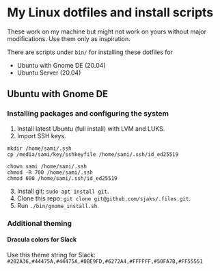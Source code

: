 # My Linux dotfiles and install scripts
These work on my machine but might not work on yours without major modifications. Use them only as inspiration.

There are scripts under `bin/` for installing these dotfiles for
- Ubuntu with Gnome DE (20.04)
- Ubuntu Server (20.04)

## Ubuntu with Gnome DE

### Installing packages and configuring the system

1. Install latest Ubuntu (full install) with LVM and LUKS.
2. Import SSH keys.
```
mkdir /home/sami/.ssh
cp /media/sami/key/sshkeyfile /home/sami/.ssh/id_ed25519

chown sami /home/sami/.ssh
chmod -R 700 /home/sami/.ssh
chmod 600 /home/sami/.ssh/id_ed25519
```
3. Install git: `sudo apt install git`.
4. Clone this repo: `git clone git@github.com/sjaks/.files.git`.
5. Run `./bin/gnome_install.sh`.

### Additional theming

#### Dracula colors for Slack
Use this theme string for Slack:
`#282A36,#44475A,#44475A,#8BE9FD,#6272A4,#FFFFFF,#50FA7B,#FF55551`
